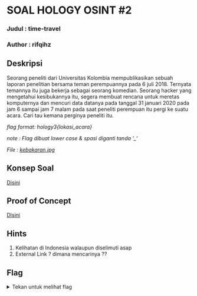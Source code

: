 # SOAL HOLOGY OSINT #2

### Judul : time-travel

### Author : rifqihz

## Deskripsi

Seorang peneliti dari Universitas Kolombia mempublikasikan sebuah laporan penelitian bersama teman perempuannya pada 6 juli 2018. Ternyata temannya itu juga bekerja sebagai seorang komedian. Seorang hacker yang mengetahui kesibukannya itu, segera membuat rencana untuk meretas komputernya dan mencuri data datanya pada tanggal 31 januari 2020 pada jam 6 sampai jam 7 malam pada saat peneliti perempuan itu pergi ke suatu acara. Cari tau kemana perginya peneliti itu.

_flag format: hology3{lokasi_acara}_

_note : Flag dibuat lower case & spasi diganti tanda ‘\_‘_

_File : [kebakaran.jpg](kebakaran.jpg)_

## Konsep Soal

[Disini](konsep-soal.pdf)

## Proof of Concept

[Disini](proof-of-concept.pdf)

## Hints

1. Kelihatan di Indonesia walaupun diselimuti asap
2. External Link ? dimana mencarinya ??

## Flag

<details>
<summary>Tekan untuk melihat flag</summary>

    hology3{folger_theatre}

</details>

